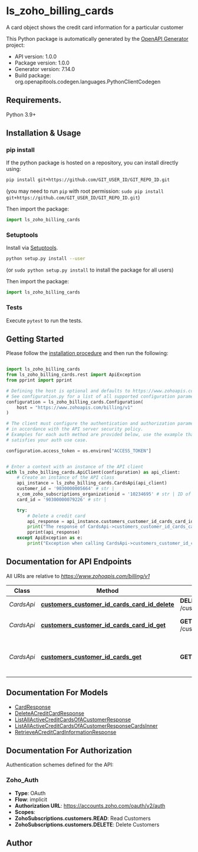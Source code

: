 # ls_zoho_billing_cards
A card object shows the credit card information for a particular customer

This Python package is automatically generated by the [OpenAPI Generator](https://openapi-generator.tech) project:

- API version: 1.0.0
- Package version: 1.0.0
- Generator version: 7.14.0
- Build package: org.openapitools.codegen.languages.PythonClientCodegen

## Requirements.

Python 3.9+

## Installation & Usage
### pip install

If the python package is hosted on a repository, you can install directly using:

```sh
pip install git+https://github.com/GIT_USER_ID/GIT_REPO_ID.git
```
(you may need to run `pip` with root permission: `sudo pip install git+https://github.com/GIT_USER_ID/GIT_REPO_ID.git`)

Then import the package:
```python
import ls_zoho_billing_cards
```

### Setuptools

Install via [Setuptools](http://pypi.python.org/pypi/setuptools).

```sh
python setup.py install --user
```
(or `sudo python setup.py install` to install the package for all users)

Then import the package:
```python
import ls_zoho_billing_cards
```

### Tests

Execute `pytest` to run the tests.

## Getting Started

Please follow the [installation procedure](#installation--usage) and then run the following:

```python

import ls_zoho_billing_cards
from ls_zoho_billing_cards.rest import ApiException
from pprint import pprint

# Defining the host is optional and defaults to https://www.zohoapis.com/billing/v1
# See configuration.py for a list of all supported configuration parameters.
configuration = ls_zoho_billing_cards.Configuration(
    host = "https://www.zohoapis.com/billing/v1"
)

# The client must configure the authentication and authorization parameters
# in accordance with the API server security policy.
# Examples for each auth method are provided below, use the example that
# satisfies your auth use case.

configuration.access_token = os.environ["ACCESS_TOKEN"]


# Enter a context with an instance of the API client
with ls_zoho_billing_cards.ApiClient(configuration) as api_client:
    # Create an instance of the API class
    api_instance = ls_zoho_billing_cards.CardsApi(api_client)
    customer_id = '9030000005664' # str | 
    x_com_zoho_subscriptions_organizationid = '10234695' # str | ID of the organization
    card_id = '90300000079226' # str | 

    try:
        # Delete a credit card
        api_response = api_instance.customers_customer_id_cards_card_id_delete(customer_id, x_com_zoho_subscriptions_organizationid, card_id)
        print("The response of CardsApi->customers_customer_id_cards_card_id_delete:\n")
        pprint(api_response)
    except ApiException as e:
        print("Exception when calling CardsApi->customers_customer_id_cards_card_id_delete: %s\n" % e)

```

## Documentation for API Endpoints

All URIs are relative to *https://www.zohoapis.com/billing/v1*

Class | Method | HTTP request | Description
------------ | ------------- | ------------- | -------------
*CardsApi* | [**customers_customer_id_cards_card_id_delete**](docs/CardsApi.md#customers_customer_id_cards_card_id_delete) | **DELETE** /customers/{customer_id}/cards/{card_id} | Delete a credit card
*CardsApi* | [**customers_customer_id_cards_card_id_get**](docs/CardsApi.md#customers_customer_id_cards_card_id_get) | **GET** /customers/{customer_id}/cards/{card_id} | Retrieve a credit card information
*CardsApi* | [**customers_customer_id_cards_get**](docs/CardsApi.md#customers_customer_id_cards_get) | **GET** /customers/{customer_id}/cards | List all Active Credit Cards of a Customer


## Documentation For Models

 - [CardResponse](docs/CardResponse.md)
 - [DeleteACreditCardResponse](docs/DeleteACreditCardResponse.md)
 - [ListAllActiveCreditCardsOfACustomerResponse](docs/ListAllActiveCreditCardsOfACustomerResponse.md)
 - [ListAllActiveCreditCardsOfACustomerResponseCardsInner](docs/ListAllActiveCreditCardsOfACustomerResponseCardsInner.md)
 - [RetrieveACreditCardInformationResponse](docs/RetrieveACreditCardInformationResponse.md)


<a id="documentation-for-authorization"></a>
## Documentation For Authorization


Authentication schemes defined for the API:
<a id="Zoho_Auth"></a>
### Zoho_Auth

- **Type**: OAuth
- **Flow**: implicit
- **Authorization URL**: https://accounts.zoho.com/oauth/v2/auth
- **Scopes**: 
 - **ZohoSubscriptions.customers.READ**: Read Customers
 - **ZohoSubscriptions.customers.DELETE**: Delete Customers


## Author





